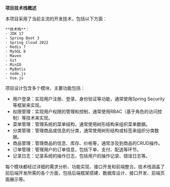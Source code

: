 **项目技术栈概述**

本项目采用了当前主流的开发技术，包括以下方面：

    **技术栈**：
    - JDK 17
    - Spring Boot 3
    - Spring Cloud 2022
    - Redis 7
    - MySQL 8
    - Maven
    - Git
    - MinIO
    - MyBatis
    - node.js
    - Vue.js


项目设计包含多个模块，主要功能包括：
- 用户登录：实现用户注册、登录、身份验证等功能，通常使用Spring Security等框架来实现。
- 权限管理：实现用户权限的管理和控制，通常使用RBAC（基于角色的访问控制）等技术来实现。
- 菜单管理：管理系统的菜单结构，通常使用树形结构来组织菜单数据。
- 分类管理：管理商品或信息的分类，通常使用树形结构或标签来组织分类数据。
- 商品管理：管理商品的信息、库存、价格等，通常涉及到商品的CRUD操作。
- 订单管理：管理用户的订单信息，包括下单、支付、配送等环节。
- 记录日志：记录系统的操作日志，包括用户的操作记录、错误日志等。

每个模块都经过详细的需求分析、功能实现、接口开发和前端整合。技术栈涵盖了前后端开发所需的各个方面，包括后端框架搭建、数据库设计、接口开发、前端页面展示等。